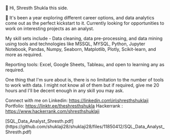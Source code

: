👋 Hi, Shresth Shukla this side.

👀 It's been a year exploring different career options, and data analytics come out as the perfect kickstart to it. Currently looking for opportunities to work on interesting projects as an analyst.
  
My skill sets include - Data cleaning, data pre-processing, and data mining using tools and technologies like MSSQL, MYSQL, Python, Jupyter Notebook, Pandas, Numpy, Seaborn, Matplotlib, Plotly, Scikit-learn, and more as required.

Reporting tools: Excel, Google Sheets, Tableau, and open to learning any as required.

One thing that I'm sure about is, there is no limitation to the number of tools to work with data. I might not know all of them but if required, give me 20 hours and I'll be decent enough in any skill you may ask.


Connect with me on Linkedin: https://linkedin.com\in\shresthshuklaji
Portfolio: https://linktr.ee/theshresthshukla
Hackerrank :  https://www.hackerrank.com/shresthshuklaji
<!---
shuklaji28/shuklaji28 is a ✨ special ✨ repository because its `README.md` (this file) appears on your GitHub profile.
You can click the Preview link to take a look at your changes.

Find my resume here : 
--->[SQL_Data_Analyst_Shresth.pdf](https://github.com/shuklaji28/shuklaji28/files/11850412/SQL_Data_Analyst_Shresth.pdf)

